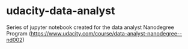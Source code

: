 # udacity-data-analyst

Series of jupyter notebook created for the data analyst Nanodegree Program (https://www.udacity.com/course/data-analyst-nanodegree--nd002)
